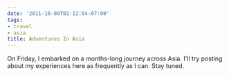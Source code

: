```yaml
---
date: '2011-10-09T02:12:04-07:00'
tags:
- travel
- asia
title: Adventures In Asia
---
```


On Friday, I embarked on a months-long journey across Asia. I'll try posting about my experiences here as frequently as I can. Stay tuned.
